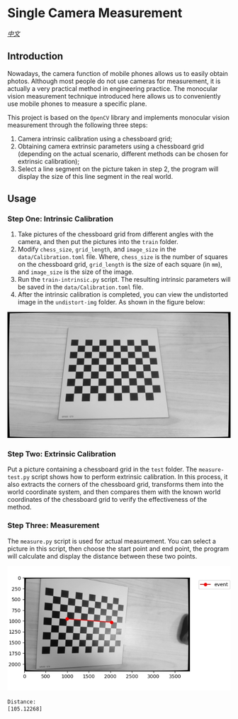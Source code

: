 # Single Camera Measurement

*[中文](README_zh.md)*

## Introduction

Nowadays, the camera function of mobile phones allows us to easily obtain photos. Although most people do not use cameras for measurement, it is actually a very practical method in engineering practice. The monocular vision measurement technique introduced here allows us to conveniently use mobile phones to measure a specific plane.

This project is based on the `OpenCV` library and implements monocular vision measurement through the following three steps:

1. Camera intrinsic calibration using a chessboard grid;
2. Obtaining camera extrinsic parameters using a chessboard grid (depending on the actual scenario, different methods can be chosen for extrinsic calibration);
3. Select a line segment on the picture taken in step 2, the program will display the size of this line segment in the real world.

## Usage

### Step One: Intrinsic Calibration

1. Take pictures of the chessboard grid from different angles with the camera, and then put the pictures into the `train` folder.
2. Modify `chess_size`, `grid_length`, and `image_size` in the `data/Calibration.toml` file. Where, `chess_size` is the number of squares on the chessboard grid, `grid_length` is the size of each square (in `mm`), and `image_size` is the size of the image.
3. Run the `train-intrinsic.py` script. The resulting intrinsic parameters will be saved in the `data/Calibration.toml` file.
4. After the intrinsic calibration is completed, you can view the undistorted image in the `undistort-img` folder. As shown in the figure below:

![undistort-image-example](undistort-image-example.png)

### Step Two: Extrinsic Calibration

Put a picture containing a chessboard grid in the `test` folder. The `measure-test.py` script shows how to perform extrinsic calibration. In this process, it also extracts the corners of the chessboard grid, transforms them into the world coordinate system, and then compares them with the known world coordinates of the chessboard grid to verify the effectiveness of the method.

### Step Three: Measurement

The `measure.py` script is used for actual measurement. You can select a picture in this script, then choose the start point and end point, the program will calculate and display the distance between these two points.

![measure](measure.png)

```bash
Distance: 
[105.12268]
```
